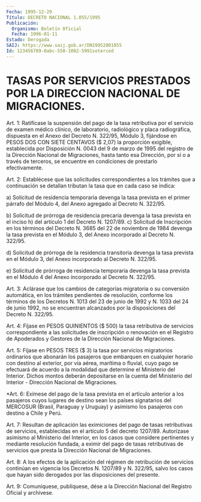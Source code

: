 ```yaml
---
Fecha: 1995-12-29
Título: DECRETO NACIONAL 1.055/1995
Publicación:
  Organismo: Boletín Oficial
  Fecha: 1996-01-11
Estado: Derogada
SAIJ: https://www.saij.gob.ar/DN19952001055
Id: 123456789-0abc-550-1002-5991soterced
---
```

# TASAS POR SERVICIOS PRESTADOS POR LA DIRECCION NACIONAL DE MIGRACIONES.

<a id="1"></a>
Art. 1: Ratifícase la suspensión del pago de la tasa retributiva por el servicio de examen médico clínico, de laboratorio,  radiológico  y placa radiográfica,  dispuesta  en  el Anexo del Decreto N. 322/95,  Módulo  3,  fijándose en PESOS DOS CON SIETE  CENTAVOS  ($ 2,07) la proporción exigible,  establecida  por Disposición N. 0043  del  9  de  marzo  de  1995  del registro de la Dirección Nacional de Migraciones, hasta tanto esa  Dirección,  por sí o a través de terceros, se encuentre en condiciones de prestarlo efectivamente.

<a id="2"></a>
Art.  2: Establécese  que  las  solicitudes correspondientes a los trámites que a continuación se detallan  tributan  la  tasa  que en cada caso se indica:

a)  Solicitud de residencia temporaria devenga la tasa prevista  en el primer párrafo del Módulo 4, del Anexo agregado al Decreto N. 322/95.

b) Solicitud  de  prórroga  de  residencia precaria devenga la tasa prevista  en el inciso h) del artículo 1 del Decreto N. 1207/89. c) Solicitud  de Inscripción en los términos del Decreto N. 3685 del 22 de noviembre  de  1984  devenga la tasa prevista en el Módulo 3, del Anexo incorporado al Decreto N. 322/95.

d) Solicitud de prórroga de  la  residencia  transitoria devenga la tasa prevista en el Módulo 3, del Anexo incorporado al Decreto N. 322/95.

e)  Solicitud  de prórroga de residencia temporaria devenga la tasa prevista en el Módulo  4  del Anexo incorporado al Decreto N. 322/95.

<a id="3"></a>
Art. 3: Aclárase que los cambios  de  categorías  migratoria  o  su conversión  automática,  en  los trámites pendientes de resolución, conforme los términos de los Decretos N. 1013 del 23 de junio de 1992 y N. 1033 del 24 de junio 1992,  no  se encuentran alcanzados por la disposiciones del Decreto N. 322/95.

<a id="4"></a>
Art. 4: Fíjase en PESOS QUINIENTOS ($  500)  la tasa retributiva de servicios  correspondiente  a  las  solicitudes  de  inscripción  o renovación en el Registro de Apoderados y Gestores  de la Dirección Nacional de Migraciones.

<a id="5"></a>
Art. 5: Fíjase en PESOS TRES ($ 3) la tasa por servicios migratorios ordinarios que abonarán los pasajeros que  embarquen en cualquier horario con destino al exterior, por vía aérea,  marítima o  fluvial,  cuyo  pago se efectuará de acuerdo a la modalidad  que determine  el  Ministerio   del  Interior.  Dichos  montos  deberán depositarse en la cuenta del  Ministerio  del  Interior - Dirección Nacional de Migraciones.

<a id="6"></a>
*Art.  6: Exímese  del  pago  de  la tasa prevista en  el  artículo anterior a los pasajeros cuyos lugares  de  destino sean los países signatarios del MERCOSUR (Brasil, Paraguay y  Uruguay)  y  asimismo los pasajeros con destino a Chile y Perú.

<a id="7"></a>
Art.  7: Resultan  de aplicación las eximiciones del pago de tasas retributivas  de servicios,  establecidas  en  el  artículo 5  del decreto 1207/89. Autorízase asimismo al Ministerio del Interior, en los casos que considere  pertinentes y mediante resolución fundada, a eximir del pago de tasas  retributivas de servicios que presta la Dirección Nacional de Migraciones.

<a id="8"></a>
Art. 8: A los efectos de la aplicación del régimen de retribución de servicios continúan en vigencia los Decretos N. 1207/89 y N. 322/95, salvo los casos que hayan sido derogados por las disposiciones del presente.

<a id="9"></a>
Art. 9: Comuníquese, publíquese, dése a la Dirección Nacional  del Registro Oficial y archívese.